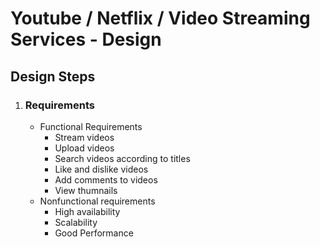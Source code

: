 # Youtube / Netflix / Video Streaming Services - Design

## Design Steps
1. ### Requirements
    * Functional Requirements 
        - Stream videos
        - Upload videos
        - Search videos according to titles
        - Like and dislike videos
        - Add comments to videos
        - View thumnails
    - Nonfunctional requirements
        - High availability
        - Scalability
        - Good Performance